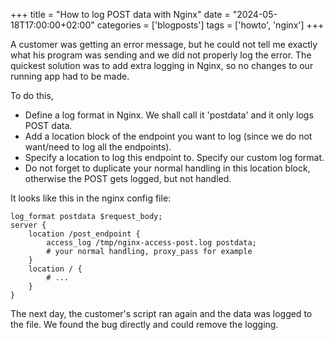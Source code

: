 +++
title = "How to log POST data with Nginx"
date = "2024-05-18T17:00:00+02:00"
categories = ['blogposts']
tags = ['howto', 'nginx']
+++

A customer was getting an error message, but he could not tell me exactly what his program was sending and we did not properly log the error. The quickest solution was to add extra logging in Nginx, so no changes to our running app had to be made.
<!--more-->

To do this,
- Define a log format in Nginx. We shall call it 'postdata' and it only logs POST data.
- Add a location block of the endpoint you want to log (since we do not want/need to log all the endpoints).
- Specify a location to log this endpoint to. Specify our custom log format.
- Do not forget to duplicate your normal handling in this location block, otherwise the POST gets logged, but not handled.

It looks like this in the nginx config file:
```
log_format postdata $request_body;
server {
    location /post_endpoint {
        access_log /tmp/nginx-access-post.log postdata;
        # your normal handling, proxy_pass for example
    }
    location / {
        # ...
    }
}
```

The next day, the customer's script ran again and the data was logged to the file. We found the bug directly and could remove the logging.
